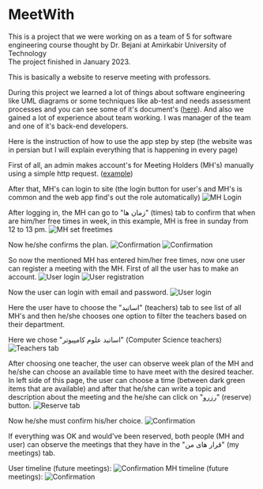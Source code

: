 # MeetWith
This is a project that we were working on as a team of 5 for software engineering course thought by Dr. Bejani at Amirkabir University of Technology  
The project finished in January 2023.

This is basically a website to reserve meeting with professors.

During this project we learned a lot of things about software engineering like UML diagrams or some techniques like ab-test and needs assessment processes and you can see some of it's document's 
([here](pdf's/MeetWith.pdf)). 
And also we gained a lot of experience about team working. I was manager of the team and one of it's back-end developers.

Here is the instruction of how to use the app step by step (the website was in persian but I will explain everything that is happening in every page)


First of all, an admin makes account's for Meeting Holders (MH's) manually using a simple http request. ([example](https://raw.githubusercontent.com/bateni1380/MeetWith/master/images/mh1.jpg))


After that, MH's can login to site (the login button for user's and MH's is common and the web app find's out the role automatically)
![MH Login](https://raw.githubusercontent.com/bateni1380/MeetWith/master/images/mh2.jpg)


After logging in, the MH can go to 
"زمان ها"
(times) tab to confirm that when are him/her free times in week, in this example, MH is free in sunday from 12 to 13 pm.
![MH set freetimes](https://raw.githubusercontent.com/bateni1380/MeetWith/master/images/mh3.jpg)


Now he/she confirms the plan.
![Confirmation](https://raw.githubusercontent.com/bateni1380/MeetWith/master/images/mh4.jpg)
![Confirmation](https://raw.githubusercontent.com/bateni1380/MeetWith/master/images/mh5.jpg)


So now the mentioned MH has entered him/her free times, now one user can register a meeting with the MH.
First of all the user has to make an account.
![User login](https://raw.githubusercontent.com/bateni1380/MeetWith/master/images/user1.jpg)
![User registration](https://raw.githubusercontent.com/bateni1380/MeetWith/master/images/user2.jpg)


Now the user can login with email and password.
![User login](https://raw.githubusercontent.com/bateni1380/MeetWith/master/images/user3.jpg)


Here the user have to choose the 
"اساتید"
(teachers) tab to see list of all MH's and then he/she chooses one option to filter the teachers based on their department.


Here we chose 
"اساتید علوم کامپیوتر"
(Computer Science teachers)
![Teachers tab](https://raw.githubusercontent.com/bateni1380/MeetWith/master/images/user4.jpg)


After choosing one teacher, the user can observe week plan of the MH and he/she can choose an available time to have meet with the desired teacher.
In left side of this page, the user can choose a time (between dark green items that are available) and after that he/she can write a topic and description about the meeting and the he/she can click on 
"رزرو"
(reserve) button.
![Reserve tab](https://raw.githubusercontent.com/bateni1380/MeetWith/master/images/user5.jpg)


Now he/she must confirm his/her choice.
![Confirmation](https://raw.githubusercontent.com/bateni1380/MeetWith/master/images/user6.jpg)


If everything was OK and would've been reserved, both people (MH and user) can observe the meetings that they have in the
"قرار های من"
(my meetings) tab.

User timeline (future meetings):
![Confirmation](https://raw.githubusercontent.com/bateni1380/MeetWith/master/images/final1.jpg)
MH timeline (future meetings):
![Confirmation](https://raw.githubusercontent.com/bateni1380/MeetWith/master/images/final2.jpg)



